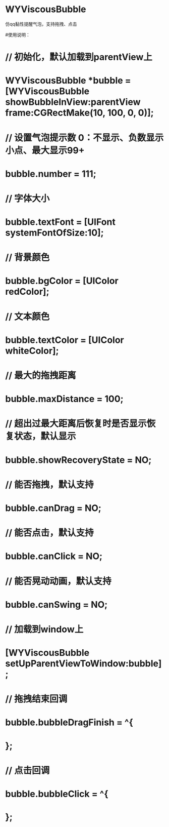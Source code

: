 # WYViscousBubble
仿qq黏性提醒气泡，支持拖拽、点击

#使用说明：

# // 初始化，默认加载到parentView上
# WYViscousBubble *bubble = [WYViscousBubble showBubbleInView:parentView frame:CGRectMake(10, 100, 0, 0)];
# // 设置气泡提示数 0：不显示、负数显示小点、最大显示99+
# bubble.number = 111;
# // 字体大小
# bubble.textFont = [UIFont systemFontOfSize:10];
# // 背景颜色
# bubble.bgColor = [UIColor redColor];
# // 文本颜色
# bubble.textColor = [UIColor whiteColor];
# // 最大的拖拽距离
# bubble.maxDistance = 100;
# // 超出过最大距离后恢复时是否显示恢复状态，默认显示
# bubble.showRecoveryState = NO;
# // 能否拖拽，默认支持
# bubble.canDrag = NO;
# // 能否点击，默认支持
# bubble.canClick = NO;
# // 能否晃动动画，默认支持
# bubble.canSwing = NO;
# // 加载到window上
# [WYViscousBubble setUpParentViewToWindow:bubble];
# // 拖拽结束回调
# bubble.bubbleDragFinish = ^{
# };
# // 点击回调
# bubble.bubbleClick = ^{
# };
